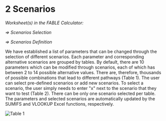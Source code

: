 # 2 Scenarios
_Worksheet(s) in the FABLE Calculator:_

_⇒ Scenarios Selection_

_⇒ Scenarios Definition_

We have established a list of parameters that can be changed through the selection of different scenarios. Each parameter and corresponding alternative scenarios are grouped by tables. By default, there are 10 parameters which can be modified through scenarios, each of which has between 2 to 14 possible alternative values. There are, therefore, thousands of possible combinations that lead to different pathways (Table 1). The user can select pre-defined scenarios or add new scenarios. To select a scenario, the user simply needs to enter "x" next to the scenario that they want to test (Table 2). There can be only one scenario selected per table. The parameters and selected scenarios are automatically updated by the SUMIFS and VLOOKUP Excel functions, respectively.

![Table 1](https://user-images.githubusercontent.com/68918893/88782978-8549f800-d18e-11ea-92c0-2ddde3166ab9.png)

